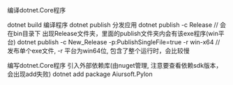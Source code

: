 编译dotnet.Core程序

dotnet build 编译程序
dotnet publish 分发应用
	dotnet publish -c Release // 会在bin目录下 出现Release文件夹，里面的publish文件夹内会有该exe程序(win平台)
	dotnet publish -c New_Release -p:PublishSingleFile=true -r win-x64  // 发布单个exe文件, -r 平台为win64位, 包含了整个运行时，会比较慢
	
编写dotnet.Core程序
引入外部依赖库(由nuget管理, 注意要查看依赖sdk版本，会出现add失败)
	dotnet add package Aiursoft.Pylon
	